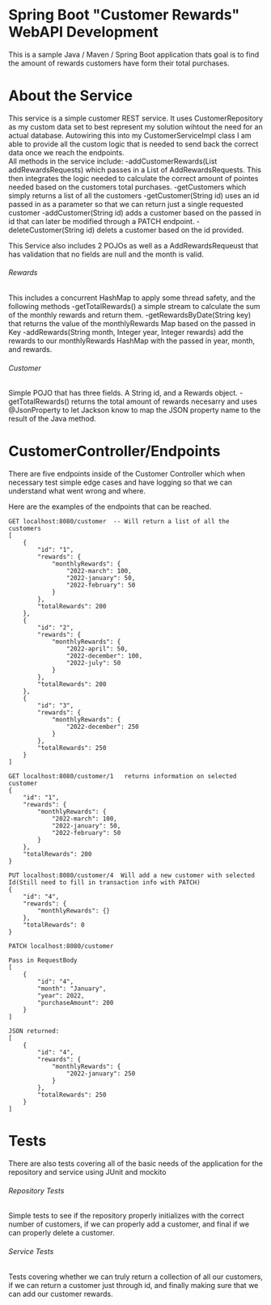 # Spring Boot "Customer Rewards" WebAPI Development

This is a sample Java / Maven / Spring Boot application thats goal is to find the amount of rewards customers have form their total purchases.
  
# About the Service

This service is a simple customer REST service. It uses CustomerRepository as my custom data set to best represent my solution wihtout the need for an actual database. Autowiring this into my CustomerServiceImpl class I am able to provide all the custom logic that is needed to send back the correct data once we reach the endpoints.  
All methods in the service include:
-addCustomerRewards(List<AddRewardsRequest> addRewardsRequests) which passes in a List of AddRewardsRequests. This then integrates the logic needed to calculate the correct amount of pointes needed based on the customers total purchases.
-getCustomers which simply returns a list of all the customers
-getCustomer(String id) uses an id passed in as a parameter so that we can return just a single requested customer
-addCustomer(String id) adds a customer based on the passed in id that can later be modified through a PATCH endpoint.
-deleteCustomer(String id) delets a customer based on the id provided.

This Service also includes 2 POJOs as well as a AddRewardsRequeust that has validation that no fields are null and the month is valid.

###### Rewards
This includes a concurrent HashMap to apply some thread safety, and the following methods 
-getTotalRewards() a simple stream to calculate the sum of the monthly rewards and return them.
-getRewardsByDate(String key) that returns the value of the monthlyRewards Map based on the passed in Key
-addRewards(String month, Integer year, Integer rewards) add the rewards to our monthlyRewards HashMap with the passed in year, month, and rewards.

###### Customer
Simple POJO that has three fields. A String id, and a Rewards object.
-getTotalRewards() returns the total amount of rewards necesarry and uses @JsonProperty to let Jackson know to map the JSON property name to the result of the Java method.

# CustomerController/Endpoints
There are five endpoints inside of the Customer Controller which when necessary test simple edge cases and have logging so that we can understand what went wrong and where. 

Here are the examples of the endpoints that can be reached.

```
GET localhost:8080/customer  -- Will return a list of all the customers
[
    {
        "id": "1",
        "rewards": {
            "monthlyRewards": {
                "2022-march": 100,
                "2022-january": 50,
                "2022-february": 50
            }
        },
        "totalRewards": 200
    },
    {
        "id": "2",
        "rewards": {
            "monthlyRewards": {
                "2022-april": 50,
                "2022-december": 100,
                "2022-july": 50
            }
        },
        "totalRewards": 200
    },
    {
        "id": "3",
        "rewards": {
            "monthlyRewards": {
                "2022-december": 250
            }
        },
        "totalRewards": 250
    }
]
```

```
GET localhost:8080/customer/1   returns information on selected customer
{
    "id": "1",
    "rewards": {
        "monthlyRewards": {
            "2022-march": 100,
            "2022-january": 50,
            "2022-february": 50
        }
    },
    "totalRewards": 200
}

```

```
PUT localhost:8080/customer/4  Will add a new customer with selected Id(Still need to fill in transaction info with PATCH)
{
    "id": "4",
    "rewards": {
        "monthlyRewards": {}
    },
    "totalRewards": 0
}
```
```
PATCH localhost:8080/customer

Pass in RequestBody
[
    {
        "id": "4",
        "month": "January",
        "year": 2022,
        "purchaseAmount": 200
    }
]

JSON returned:
[
    {
        "id": "4",
        "rewards": {
            "monthlyRewards": {
                "2022-january": 250
            }
        },
        "totalRewards": 250
    }
]
```

# Tests
There are also tests covering all of the basic needs of the application for the repository and service using JUnit and mockito
###### Repository Tests 

Simple tests to see if the repository properly initializes with the correct number of customers, if we can properly add a customer, and final if we can properly delete a customer.

###### Service Tests

Tests covering whether we can truly return a collection of all our customers, if we can return a customer just through id, and finally making sure that we can add our customer rewards.


